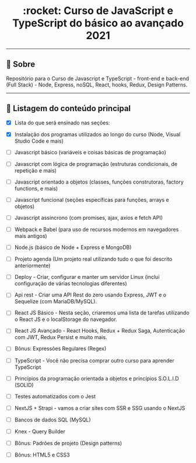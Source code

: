 <h1 align = "center">:rocket: Curso de JavaScript e TypeScript do básico ao avançado 2021</h1>

<!--
## 🖥 Preview

<p align = "center">
  <img src = "https://user-images.githubusercontent.com/65127683/106853898-30d18900-6699-11eb-8cf4-4bc95a5870a5.gif" height = "300">
</p>
-->

---

<!-- ## :dash: Deploy da Aplicação com Netlify

> ### :link: https://my-happy.netlify.app/ <br />
>
> [![Netlify Status](https://api.netlify.com/api/v1/badges/6fc4bb0b-9d36-477c-b041-c11f988eaa09/deploy-status)](https://app.netlify.com/sites/my-devgallery/deploys)

--- -->

## 📖 Sobre

<p>Repositório para o Curso de Javascript e TypeScript - front-end e back-end (Full Stack) - Node, Express, noSQL, React, hooks, Redux, Design Patterns.</p>

---

## :bookmark_tabs: Listagem do conteúdo principal


- [x] Lista do que será ensinado nas seções:

- [x] Instalação dos programas utilizados ao longo do curso (Node, Visual Studio Code e mais)

- [ ] Javascript básico (variáveis e coisas básicas de programação)

- [ ] Javascript com lógica de programação (estruturas condicionais, de repetição e mais)

- [ ] Javascript orientado a objetos (classes, funções construtoras, factory functions, e mais)

- [ ] Javascript funcional (seções específicas para funções, arrays e objetos)

- [ ] Javascript assíncrono (com promises, ajax, axios e fetch API)

- [ ] Webpack e Babel (para uso de recursos modernos em navegadores mais antigos)

- [ ] Node.js (básico de Node + Express e MongoDB)

- [ ] Projeto agenda (Um projeto real utilizando tudo o que foi descrito anteriormente)

- [ ] Deploy - Criar, configurar e manter um servidor Linux (inclui configuração de várias tecnologias diferentes)

- [ ] Api rest - Criar uma API Rest do zero usando Express, JWT e o Sequelize (com MariaDB/MySQL).

- [ ] React JS Básico - Nesta seção, criaremos uma lista de tarefas utilizando o React JS e o localStorage do navegador.

- [ ] React JS Avançado - React Hooks, Redux + Redux Saga, Autenticação com JWT, Redux Persist e muito mais.

- [ ] Bônus: Expressões Regulares (Regex)
 
- [ ] TypeScript - Você não precisa comprar outro curso para aprender TypeScript

- [ ] Princípios da programação orientada a objetos e princípios S.O.L.I.D (SOLID)

- [ ] Testes automatizados com o Jest

- [ ] NextJS + Strapi - vamos a criar sites com SSR e SSG usando o NextJS

- [ ] Bancos de dados SQL (MySQL)

- [ ] Knex - Query Builder

- [ ] Bônus: Padrões de projeto (Design patterns)

- [ ] Bônus: HTML5 e CSS3

<!--

## 🛠 Tecnologias utilizadas

As seguintes tecnologias estão sendo usadas na construção do projeto:

| <strong> HTML5 </strong>| <strong> CSS3 </strong>| <strong> JavaScript </strong> | <strong> Angular </strong>|
| - | - | - | - |
| <img height="30" src="https://www.flaticon.com/svg/static/icons/svg/888/888859.svg"/> | <img height="30" src="https://www.flaticon.com/svg/static/icons/svg/888/888847.svg"/> | <img height="30" src="https://cdn.icon-icons.com/icons2/2108/PNG/512/javascript_icon_130900.png"/> | <img height="30" src="https://user-images.githubusercontent.com/65127683/113470576-fd0ea780-942c-11eb-9fd1-dbb8ac0de186.png"/> |

---

<a href="https://www.linkedin.com/in/sandoque/">
 <img style="border-radius: 50%;" src="https://user-images.githubusercontent.com/65127683/95398436-20bcbf00-08dc-11eb-95a3-d1aaedc987d0.jpg" width="100px;" alt=""/></a>
 <br />
 Developer By
 <a href="https://www.linkedin.com/in/sandoque/"> <b> Antônio Carlos Sandoque</b> </a> <a href="https://www.linkedin.com/in/sandoque/" title="Sandoque">🚀</a> <br />
 
[![Linkedin Badge](https://img.shields.io/badge/-Sandoque-blue?style=flat-square&logo=Linkedin&logoColor=white&link=https://www.linkedin.com/in/sandoque/)](https://www.linkedin.com/in/sandoque/) [![Gmail Badge](https://img.shields.io/badge/-acsandoque@gmail.com-c14438?style=flat-square&logo=Gmail&logoColor=white&link=mailto:acsandoque@gmail.com)](mailto:acsandoque@gmail.com)

-->

<!-- ---
## :page_with_curl: Licença
[![MIT license](https://img.shields.io/badge/License-MIT-blue.svg)](https://lbesson.mit-license.org/)

--- -->
